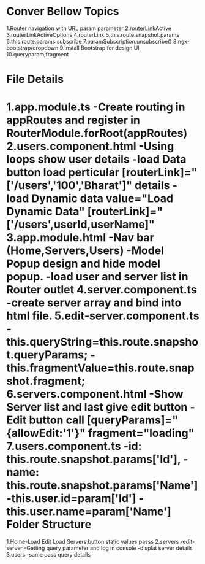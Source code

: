 Conver Bellow Topics
====================
1.Router navigation with URL param parameter
2.routerLinkActive
3.routerLinkActiveOptions
4.routerLink
5.this.route.snapshot.params
6.this.route.params.subscribe
7.paramSubscription.unsubscribe()
8.ngx-bootstrap/dropdown
9.Install Bootstrap for design UI
10.queryparam,fragment

File Details
============
1.app.module.ts
    -Create routing in appRoutes and register in RouterModule.forRoot(appRoutes)
2.users.component.html
    -Using loops show user details
    -load Data button load perticular [routerLink]="['/users','100','Bharat']" details
    -load Dynamic data value="Load Dynamic Data" [routerLink]="['/users',userId,userName]"
3.app.module.html
    -Nav bar (Home,Servers,Users)
    -Model Popup design and hide model popup.
    -load user and server list in Router outlet
4.server.component.ts
    -create server array and bind into html file.
5.edit-server.component.ts
    -this.queryString=this.route.snapshot.queryParams;
    -this.fragmentValue=this.route.snapshot.fragment;
6.servers.component.html
    -Show Server list and last give edit button
    -Edit button call [queryParams]="{allowEdit:'1'}" fragment="loading"
7.users.component.ts
    -id: this.route.snapshot.params['Id'],
    -name: this.route.snapshot.params['Name']
    -this.user.id=param['Id']
    -this.user.name=param['Name']
Folder Structure
=================
1.Home-Load Edit Load Servers button static values passs
2.servers
    -edit-server -Getting query parameter and log in console
  -displat server details
3.users
    -same pass query details
